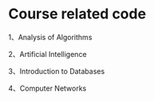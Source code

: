 # Course related code

1、Analysis of Algorithms

2、Artificial Intelligence

3、Introduction to Databases

4、Computer Networks
